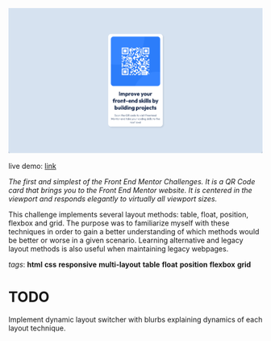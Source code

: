 ![live demo screenshot of qr code](/assets/img/001-qr-code-big.gif)

live demo: [link](https://trentslaton.github.io/Front-End-Mentor/_challenges/001-qr-code/index.html)

_The first and simplest of the Front End Mentor Challenges. It is a QR Code card that brings you to the Front End Mentor website. It is centered in the viewport and responds elegantly to virtually all viewport sizes._

This challenge implements several layout methods: table, float, position, flexbox and grid. The purpose was to familiarize myself with these techniques in order to gain a better understanding of which methods would be better or worse in a given scenario. Learning alternative and legacy layout methods is also useful when maintaining legacy webpages.

_tags_: **html** **css** **responsive** **multi-layout** **table** **float** **position** **flexbox** **grid**

# TODO

Implement dynamic layout switcher with blurbs explaining dynamics of each layout technique.
